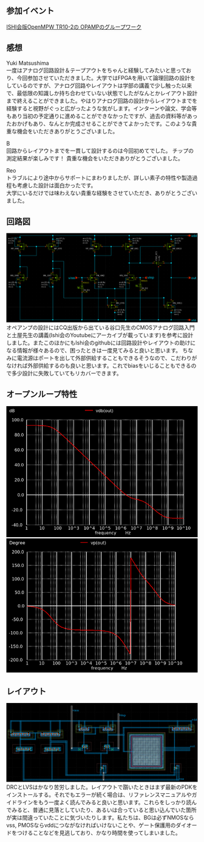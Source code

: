 ## 参加イベント
[ISHI会版OpenMPW TR10-2の OPAMPのグループワーク](https://ishi-kai.org/openmpw/shuttle/tr10/2025/08/01/shuttle_ISHI-Kai_OpenMPW-TR10-2_start.html)
　
## 感想
Yuki Matsushima  
一度はアナログ回路設計＆テープアウトをちゃんと経験してみたいと思っており、今回参加させていただきました。大学ではFPGAを用いて論理回路の設計をしているのですが、アナログ回路やレイアウトは学部の講義で少し触った以来で、最低限の知識しか持ち合わせていない状態でしたがなんとかレイアウト設計まで終えることができました。やはりアナログ回路の設計からレイアウトまでを経験すると視野がぐっと広がったような気がします。インターンや論文、学会等もあり当初の予定通りに進めることができなかったですが、過去の資料等があったおかげもあり、なんとか完成させることができてよかったです。このような貴重な機会をいただきありがとうございました。

B  
回路からレイアウトまでを一貫して設計するのは今回初めてでした。
チップの測定結果が楽しみです！
貴重な機会をいただきありがとうございました。  

Reo  
トラブルにより途中からサポートにまわりましたが、詳しい素子の特性や製造過程も考慮した設計は面白かったです。  
大学にいるだけでは味わえない貴重な経験をさせていただき、ありがとうございました。

## 回路図
![Schematic](images/schematic.png)
オペアンプの設計にはCQ出版から出ている谷口先生のCMOSアナログ回路入門と土屋先生の講義(Ishi会のYoutubeにアーカイブが載っています)を参考に設計しました。またこのほかにもIshi会のgithubには回路設計やレイアウトの助けになる情報が様々あるので、困ったときは一度見てみると良いと思います。
ちなみに電流源はポートを出して外部供給することもできるそうなので、こだわりがなければ外部供給するのも良いと思います。これでbiasをいじることもできるので多少設計に失敗していてもリカバーできます。

## オープンループ特性
![利得](images/gain.png)
![位相](images/phase.png)

## レイアウト
![Layout](images/layout.png)
DRCとLVSはかなり苦労しました。レイアウトで躓いたときはまず最新のPDKをインストールする。それでもエラーが続く場合は、リファレンスマニュアルやガイドラインをもう一度よく読んでみると良いと思います。これらをしっかり読んでみると、普通に見落としていたり、あるいは合っていると思い込んでいた箇所が実は間違っていたことに気づいたりします。私たちは、BGは必ずNMOSならvss, PMOSならvddにつながなければいけないことや、ゲート保護用のダイオードをつけることなどを見逃しており、かなり時間を使ってしまいました。

